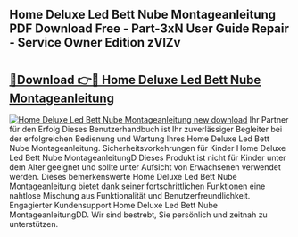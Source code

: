 ## Home Deluxe Led Bett Nube Montageanleitung PDF Download Free - Part-3xN User Guide Repair - Service Owner Edition zVlZv

# <h2><a href="http://df7dw46.blite.top/?on=Home+Deluxe+Led+Bett+Nube+Montageanleitung">🔗Download 👉🔴 Home Deluxe Led Bett Nube Montageanleitung</a></h2>

[![Home Deluxe Led Bett Nube Montageanleitung new download](https://i.imgur.com/lujVjoI.png)](http://df7dw46.blite.top/?on=Home+Deluxe+Led+Bett+Nube+Montageanleitung)
Ihr Partner für den Erfolg Dieses Benutzerhandbuch ist Ihr zuverlässiger Begleiter bei der erfolgreichen Bedienung und Wartung Ihres Home Deluxe Led Bett Nube Montageanleitung. Sicherheitsvorkehrungen für Kinder Home Deluxe Led Bett Nube MontageanleitungD Dieses Produkt ist nicht für Kinder unter dem Alter geeignet und sollte unter Aufsicht von Erwachsenen verwendet werden. Dieses bemerkenswerte Home Deluxe Led Bett Nube Montageanleitung bietet dank seiner fortschrittlichen Funktionen eine nahtlose Mischung aus Funktionalität und Benutzerfreundlichkeit. Engagierter Kundensupport Home Deluxe Led Bett Nube MontageanleitungDD. Wir sind bestrebt, Sie persönlich und zeitnah zu unterstützen.
